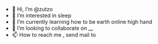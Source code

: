 - 👋 Hi, I’m @zutzo
- 👀 I’m interested in sleep
- 🌱 I’m currently learning how to be earth online high hand
- 💞️ I’m looking to collaborate on [...](https://github.com/Cats-Team/AdRules)
- 📫 How to reach me , send mail to  


<!---
zutzo/zutzo is a ✨ special ✨ repository because its `README.md` (this file) appears on your GitHub profile.
You can click the Preview link to take a look at your changes.
--->

